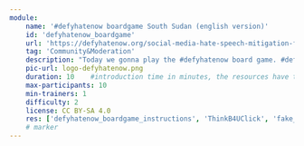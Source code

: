 ```yaml
---
module:
    name: '#defyhatenow boardgame South Sudan (english version)'
    id: 'defyhatenow_boardgame'
    url: 'https://defyhatenow.org/social-media-hate-speech-mitigation-field-guide/'
    tag: 'Community&Moderation'
    description: "Today we gonna play the #defyhatenow board game. #defyhatenow aims to raise awareness of and develop means for countering social media based hate speech, conflict rhetoric and directed online incitement to violence and to amplify ‘positive influencers’ occupying South Sudan’s social media landscape with voices of peacebuilding and counter-messaging rather than leaving that space open to agents of conflict."
    pic-url: logo-defyhatenow.png
    duration: 10    #introduction time in minutes, the resources have their own time blocks
    max-participants: 10
    min-trainers: 1
    difficulty: 2
    license: CC BY-SA 4.0
    res: ['defyhatenow_boardgame_instructions', 'ThinkB4UClick', 'fake_news', 'hate_speech', 'defyhatenow_boardgame']
    # marker
---  
```

